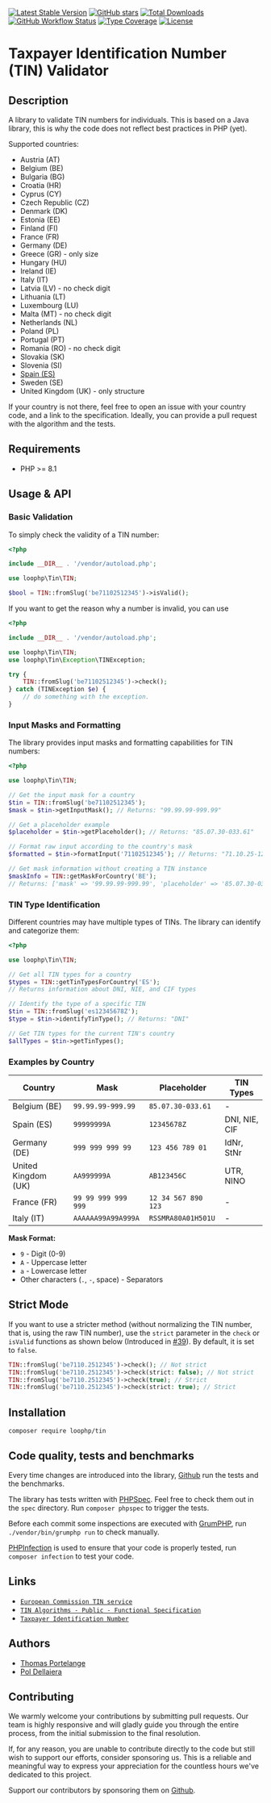[![Latest Stable Version](https://img.shields.io/packagist/v/loophp/tin.svg?style=flat-square)](https://packagist.org/packages/loophp/tin)
[![GitHub stars](https://img.shields.io/github/stars/loophp/tin.svg?style=flat-square)](https://packagist.org/packages/loophp/tin)
[![Total Downloads](https://img.shields.io/packagist/dt/loophp/tin.svg?style=flat-square)](https://packagist.org/packages/loophp/tin)
[![GitHub Workflow Status][github workflow status]][github actions link]
[![Type Coverage](https://shepherd.dev/github/loophp/tin/coverage.svg)](https://shepherd.dev/github/loophp/tin)
[![License](https://img.shields.io/packagist/l/loophp/tin.svg?style=flat-square)](https://packagist.org/packages/loophp/tin)

# Taxpayer Identification Number (TIN) Validator

## Description

A library to validate TIN numbers for individuals. This is based on a Java
library, this is why the code does not reflect best practices in PHP (yet).

Supported countries:

- Austria (AT)
- Belgium (BE)
- Bulgaria (BG)
- Croatia (HR)
- Cyprus (CY)
- Czech Republic (CZ)
- Denmark (DK)
- Estonia (EE)
- Finland (FI)
- France (FR)
- Germany (DE)
- Greece (GR) - only size
- Hungary (HU)
- Ireland (IE)
- Italy (IT)
- Latvia (LV) - no check digit
- Lithuania (LT)
- Luxembourg (LU)
- Malta (MT) - no check digit
- Netherlands (NL)
- Poland (PL)
- Portugal (PT)
- Romania (RO) - no check digit
- Slovakia (SK)
- Slovenia (SI)
- [Spain (ES)](docs/TIN-Country_Sheet_ES.md)
- Sweden (SE)
- United Kingdom (UK) - only structure

If your country is not there, feel free to open an issue with your country code,
and a link to the specification. Ideally, you can provide a pull request with
the algorithm and the tests.

## Requirements

- PHP >= 8.1

## Usage & API

### Basic Validation

To simply check the validity of a TIN number:

```php
<?php

include __DIR__ . '/vendor/autoload.php';

use loophp\Tin\TIN;

$bool = TIN::fromSlug('be71102512345')->isValid();
```

If you want to get the reason why a number is invalid, you can use

```php
<?php

include __DIR__ . '/vendor/autoload.php';

use loophp\Tin\TIN;
use loophp\Tin\Exception\TINException;

try {
    TIN::fromSlug('be71102512345')->check();
} catch (TINException $e) {
    // do something with the exception.
}
```

### Input Masks and Formatting

The library provides input masks and formatting capabilities for TIN numbers:

```php
<?php

use loophp\Tin\TIN;

// Get the input mask for a country
$tin = TIN::fromSlug('be71102512345');
$mask = $tin->getInputMask(); // Returns: "99.99.99-999.99"

// Get a placeholder example
$placeholder = $tin->getPlaceholder(); // Returns: "85.07.30-033.61"

// Format raw input according to the country's mask
$formatted = $tin->formatInput('71102512345'); // Returns: "71.10.25-123.45"

// Get mask information without creating a TIN instance
$maskInfo = TIN::getMaskForCountry('BE');
// Returns: ['mask' => '99.99.99-999.99', 'placeholder' => '85.07.30-033.61']
```

### TIN Type Identification

Different countries may have multiple types of TINs. The library can identify and categorize them:

```php
<?php

use loophp\Tin\TIN;

// Get all TIN types for a country
$types = TIN::getTinTypesForCountry('ES');
// Returns information about DNI, NIE, and CIF types

// Identify the type of a specific TIN
$tin = TIN::fromSlug('es12345678Z');
$type = $tin->identifyTinType(); // Returns: "DNI"

// Get TIN types for the current TIN's country
$allTypes = $tin->getTinTypes();
```

### Examples by Country

| Country | Mask | Placeholder | TIN Types |
|---------|------|-------------|-----------|
| Belgium (BE) | `99.99.99-999.99` | `85.07.30-033.61` | - |
| Spain (ES) | `99999999A` | `12345678Z` | DNI, NIE, CIF |
| Germany (DE) | `999 999 999 99` | `123 456 789 01` | IdNr, StNr |
| United Kingdom (UK) | `AA999999A` | `AB123456C` | UTR, NINO |
| France (FR) | `99 99 999 999 999` | `12 34 567 890 123` | - |
| Italy (IT) | `AAAAAA99A99A999A` | `RSSMRA80A01H501U` | - |

**Mask Format:**
- `9` - Digit (0-9)
- `A` - Uppercase letter
- `a` - Lowercase letter
- Other characters (`.`, `-`, space) - Separators

## Strict Mode

If you want to use a stricter method (without normalizing the TIN number, that
is, using the raw TIN number), use the `strict` parameter in the `check` or
`isValid` functions as shown below (Introduced in
[#39](https://github.com/loophp/tin/pull/39)). By default, it is set to `false`.

```php
TIN::fromSlug('be7110.2512345')->check(); // Not strict
TIN::fromSlug('be7110.2512345')->check(strict: false); // Not strict
TIN::fromSlug('be7110.2512345')->check(true); // Strict
TIN::fromSlug('be7110.2512345')->check(strict: true); // Strict
```

## Installation

`composer require loophp/tin`

## Code quality, tests and benchmarks

Every time changes are introduced into the library,
[Github](https://github.com/loophp/tin/actions) run the tests and the
benchmarks.

The library has tests written with [PHPSpec](http://www.phpspec.net/). Feel free
to check them out in the `spec` directory. Run `composer phpspec` to trigger the
tests.

Before each commit some inspections are executed with
[GrumPHP](https://github.com/phpro/grumphp), run `./vendor/bin/grumphp run` to
check manually.

[PHPInfection](https://github.com/infection/infection) is used to ensure that
your code is properly tested, run `composer infection` to test your code.

## Links

- [`European Commission TIN service`](https://ec.europa.eu/taxation_customs/tin/)
- [`TIN Algorithms - Public - Functional Specification`](https://ec.europa.eu/taxation_customs/tin/specs/FS-TIN%20Algorithms-Public.docx)
- [`Taxpayer Identification Number`](https://en.wikipedia.org/wiki/Taxpayer_Identification_Number)

## Authors

- [Thomas Portelange](https://github.com/lekoala)
- [Pol Dellaiera](https://github.com/loophp)

## Contributing

We warmly welcome your contributions by submitting pull requests. Our team is
highly responsive and will gladly guide you through the entire process, from the
initial submission to the final resolution.

If, for any reason, you are unable to contribute directly to the code but still
wish to support our efforts, consider sponsoring us. This is a reliable and
meaningful way to express your appreciation for the countless hours we've
dedicated to this project.

Support our contributors by sponsoring them on [Github][github sponsors link].

[github workflow status]:
  https://img.shields.io/github/actions/workflow/status/loophp/tin/tests.yml?branch=master&style=flat-square
[github sponsors link]: https://github.com/loophp/tin/graphs/contributors
[github actions link]: https://github.com/loophp/tin/actions
